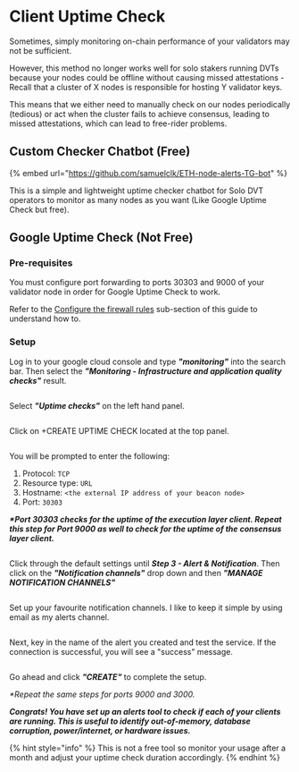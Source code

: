 # Client Uptime Check

Sometimes, simply monitoring on-chain performance of your validators may not be sufficient.&#x20;

However, this method no longer works well for solo stakers running DVTs because your nodes could be offline without causing missed attestations - Recall that a cluster of X nodes is responsible for hosting Y validator keys.

This means that we either need to manually check on our nodes periodically (tedious) or act when the cluster fails to achieve consensus, leading to missed attestations, which can lead to free-rider problems.

## Custom Checker Chatbot (Free)

{% embed url="https://github.com/samuelclk/ETH-node-alerts-TG-bot" %}

This is a simple and lightweight uptime checker chatbot for Solo DVT operators to monitor as many nodes as you want (Like Google Uptime Check but free).

## Google Uptime Check (Not Free)

### Pre-requisites

You must configure port forwarding to ports 30303 and 9000 of your validator node in order for Google Uptime Check to work.

Refer to the [Configure the firewall rules](../../linux-os-networking-and-security/device-level-security-setup.md#configure-the-firewall-rules) sub-section of this guide to understand how to.

### Setup

Log in to your google cloud console and type _**"monitoring"**_ into the search bar. Then select the _**"Monitoring - Infrastructure and application quality checks"**_ result.&#x20;

<figure><img src="../../.gitbook/assets/Screenshot 2023-08-16 at 2.10.49 PM.png" alt=""><figcaption></figcaption></figure>

Select _**"Uptime checks"**_ on the left hand panel.

<figure><img src="../../.gitbook/assets/Screenshot 2023-08-16 at 2.14.38 PM.png" alt=""><figcaption></figcaption></figure>

Click on +CREATE UPTIME CHECK located at the top panel.

<figure><img src="../../.gitbook/assets/Screenshot 2023-08-16 at 2.18.10 PM.png" alt=""><figcaption></figcaption></figure>

You will be prompted to enter the following:

1. Protocol: `TCP`
2. Resource type: `URL`
3. Hostname: `<the external IP address of your beacon node>`
4. Port: `30303`&#x20;

_**\*Port 30303 checks for the uptime of the execution layer client. Repeat this step for Port 9000 as well to check for the uptime of the consensus layer client.**_

<figure><img src="../../.gitbook/assets/Screenshot 2023-08-16 at 2.20.34 PM.png" alt=""><figcaption></figcaption></figure>

Click through the default settings until _**Step 3 - Alert & Notification**_. Then click on the _**"Notification channels"**_ drop down and then _**"MANAGE NOTIFICATION CHANNELS"**_

<figure><img src="../../.gitbook/assets/Screenshot 2023-08-16 at 2.26.59 PM (1).png" alt=""><figcaption></figcaption></figure>

Set up your favourite notification channels. I like to keep it simple by using email as my alerts channel.&#x20;

<figure><img src="../../.gitbook/assets/Screenshot 2023-08-16 at 2.33.06 PM.png" alt=""><figcaption></figcaption></figure>

Next, key in the name of the alert you created and test the service. If the connection is successful, you will see a "success" message.

<figure><img src="../../.gitbook/assets/Screenshot 2023-08-16 at 2.38.13 PM.png" alt=""><figcaption></figcaption></figure>

Go ahead and click _**"CREATE"**_  to complete the setup.

_\*Repeat the same steps for ports 9000 and 3000._

_**Congrats! You have set up an alerts tool to check if each of your clients are running. This is useful to identify out-of-memory, database corruption, power/internet, or hardware issues.**_

{% hint style="info" %}
This is not a free tool so monitor your usage after a month and adjust your uptime check duration accordingly.
{% endhint %}
